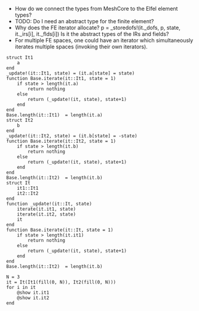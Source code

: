 - How do we connect the types from MeshCore to the Elfel element types?
- TODO: Do I need an abstract type for the finite element?
- Why does the FE iterator allocate? 
p = _storedofs!(it._dofs, p, state, it._irs[i], it._flds[i])
Is it the abstract types of the IRs and fields?
- For multiple FE spaces, one could have an iterator which simultaneously iterates multiple spaces (invoking their own iterators).
```
struct It1
    a
end
_update!(it::It1, state) = (it.a[state] = state)
function Base.iterate(it::It1, state = 1)
    if state > length(it.a)
        return nothing
    else
        return (_update!(it, state), state+1)
    end
end
Base.length(it::It1)  = length(it.a)
struct It2
    b
end
_update!(it::It2, state) = (it.b[state] = -state)
function Base.iterate(it::It2, state = 1)
    if state > length(it.b)
        return nothing
    else
        return (_update!(it, state), state+1)
    end
end
Base.length(it::It2)  = length(it.b)
struct It
    it1::It1
    it2::It2
end
function _update!(it::It, state) 
    iterate(it.it1, state)
    iterate(it.it2, state)
    it
end
function Base.iterate(it::It, state = 1)
    if state > length(it.it1)
        return nothing
    else
        return (_update!(it, state), state+1)
    end
end
Base.length(it::It2)  = length(it.b)

N = 3
it = It(It1(fill(0, N)), It2(fill(0, N)))
for i in it
    @show it.it1
    @show it.it2
end
```
